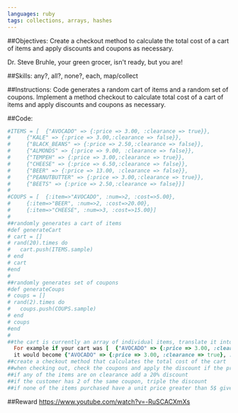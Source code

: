 ```yaml
---
languages: ruby
tags: collections, arrays, hashes
---
```


##Objectives: 
Create a checkout method to calculate the total cost of a cart of items and apply discounts and coupons as necessary.

Dr. Steve Bruhle, your green grocer, isn't ready, but you are!

##Skills: 
any?, all?, none?, each, map/collect

##Instructions:
Code generates a random cart of items and a random set of coupons. Implement a method checkout to calculate total cost of a cart of items and apply discounts and coupons as necessary.

##Code:

```ruby
#ITEMS = [  {"AVOCADO" => {:price => 3.00, :clearance => true}},
#     {"KALE" => {:price => 3.00,:clearance => false}},
#     {"BLACK_BEANS" => {:price => 2.50,:clearance => false}},
#     {"ALMONDS" => {:price => 9.00, :clearance => false}},
#     {"TEMPEH" => {:price => 3.00,:clearance => true}},
#     {"CHEESE" => {:price => 6.50,:clearance => false}},
#     {"BEER" => {:price => 13.00, :clearance => false}},
#     {"PEANUTBUTTER" => {:price => 3.00,:clearance => true}},
#     {"BEETS" => {:price => 2.50,:clearance => false}}]
#
#COUPS = [  {:item=>"AVOCADO", :num=>2, :cost=>5.00},
#     {:item=>"BEER", :num=>2, :cost=>20.00},
#     {:item=>"CHEESE", :num=>3, :cost=>15.00}]
#
##randomly generates a cart of items
#def generateCart
# cart = []
# rand(20).times do
#   cart.push(ITEMS.sample)  
# end
# cart
#end
#
##randomly generates set of coupons
#def generateCoups
# coups = []
# rand(2).times do
#   coups.push(COUPS.sample)
# end
# coups
#end
#
##the cart is currently an array of individual items, translate it into a hash that includes the counts for each item
  For example if your cart was [  {"AVOCADO" => {:price => 3.00, :clearance => true}}, {"AVOCADO" => {:price => 3.00, :clearance => true}}]
  it would become {"AVOCADO" => {:price => 3.00, :clearance => true}, :count => 2}
##create a checkout method that calculates the total cost of the cart
##when checking out, check the coupons and apply the discount if the proper number of items is present
##if any of the items are on clearance add a 20% discount
##if the customer has 2 of the same coupon, triple the discount
##if none of the items purchased have a unit price greater than 5$ give the customer a 10$ discount off the whole cart

```
##Reward
https://www.youtube.com/watch?v=-RuSCACXmXs
